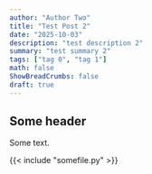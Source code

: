 ```yaml
---
author: "Author Two"
title: "Test Post 2"
date: "2025-10-03"
description: "test description 2"
summary: "test summary 2"
tags: ["tag 0", "tag 1"]
math: false
ShowBreadCrumbs: false
draft: true
---
```


## Some header

Some text.

{{< include "somefile.py" >}}
